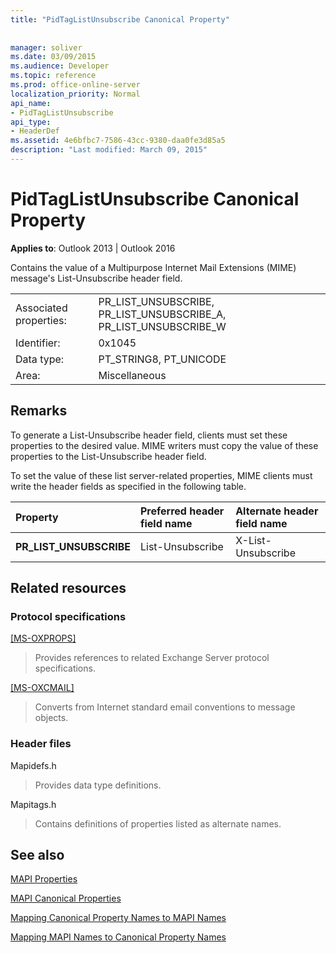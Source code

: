 ```yaml
---
title: "PidTagListUnsubscribe Canonical Property"
 
 
manager: soliver
ms.date: 03/09/2015
ms.audience: Developer
ms.topic: reference
ms.prod: office-online-server
localization_priority: Normal
api_name:
- PidTagListUnsubscribe
api_type:
- HeaderDef
ms.assetid: 4e6bfbc7-7586-43cc-9380-daa0fe3d85a5
description: "Last modified: March 09, 2015"
---
```


# PidTagListUnsubscribe Canonical Property

  
  
**Applies to**: Outlook 2013 | Outlook 2016 
  
Contains the value of a Multipurpose Internet Mail Extensions (MIME) message's List-Unsubscribe header field.
  
|||
|:-----|:-----|
|Associated properties:  <br/> |PR_LIST_UNSUBSCRIBE, PR_LIST_UNSUBSCRIBE_A, PR_LIST_UNSUBSCRIBE_W  <br/> |
|Identifier:  <br/> |0x1045  <br/> |
|Data type:  <br/> |PT_STRING8, PT_UNICODE  <br/> |
|Area:  <br/> |Miscellaneous  <br/> |
   
## Remarks

To generate a List-Unsubscribe header field, clients must set these properties to the desired value. MIME writers must copy the value of these properties to the List-Unsubscribe header field.
  
To set the value of these list server-related properties, MIME clients must write the header fields as specified in the following table.
  
|**Property**|**Preferred header field name**|**Alternate header field name**|
|:-----|:-----|:-----|
|**PR_LIST_UNSUBSCRIBE** <br/> |List-Unsubscribe  <br/> |X-List-Unsubscribe  <br/> |
   
## Related resources

### Protocol specifications

[[MS-OXPROPS]](http://msdn.microsoft.com/library/f6ab1613-aefe-447d-a49c-18217230b148%28Office.15%29.aspx)
  
> Provides references to related Exchange Server protocol specifications.
    
[[MS-OXCMAIL]](http://msdn.microsoft.com/library/b60d48db-183f-4bf5-a908-f584e62cb2d4%28Office.15%29.aspx)
  
> Converts from Internet standard email conventions to message objects.
    
### Header files

Mapidefs.h
  
> Provides data type definitions.
    
Mapitags.h
  
> Contains definitions of properties listed as alternate names.
    
## See also



[MAPI Properties](mapi-properties.md)
  
[MAPI Canonical Properties](mapi-canonical-properties.md)
  
[Mapping Canonical Property Names to MAPI Names](mapping-canonical-property-names-to-mapi-names.md)
  
[Mapping MAPI Names to Canonical Property Names](mapping-mapi-names-to-canonical-property-names.md)


